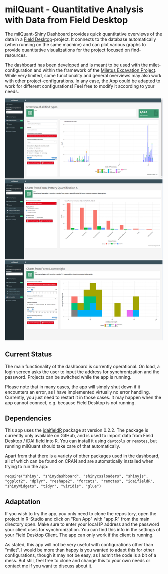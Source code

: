 # milQuant - Quantitative Analysis with Data from Field Desktop

The milQuant-Shiny Dashboard provides quick quantitative overviews of the data in a [Field Desktop](https://github.com/dainst/idai-field)-project. It connects to the database automatically (when running on the same machine) and can plot various graphs to provide quantitative visualizations for the project focused on find-resources. 

The dashboard has been developed and is meant to be used with the milet-configuration and within the framework of the [Miletus Excavation Project](https://www.miletgrabung.uni-hamburg.de/). While very limited, some functionality and general overviews may also work with other project-configurations. In any case, the App could be adapted to work for different configurations! Feel free to modify it according to your needs. 

![Screenshot from the Dashboard: Finds](readme/03_Finds.png "Screenshot from the Dashboard: Finds")
![Screenshot from the Dashboard: Pottery Quantification A](readme/05_Pottery_Quant_A.png "Screenshot from the Dashboard: Pottery Quantification A")
![Screenshot from the Dashboard: Loomweights](readme/07_Loomweights.png "Screenshot from the Dashboard: Loomweights")

## Current Status

The main functionality of the dashboard is currently operational. On load, a login screen asks the user to input the address for synchronization and the password. Projects can be switched while the app is running. 

Please note that in many cases, the app will simply shut down if it encounters an error, as I have implemented virtually no error handling. Currently, you just need to restart it in those cases. It may happen when the app cannot connect, e.g. because Field Desktop is not running. 

## Dependencies

This app uses the [idaifieldR](https://github.com/lsteinmann/idaifieldR) package at version 0.2.2. The package is currently only available on GitHub, and is used to import data from Field Desktop / iDAI.field into R. You can install it using `devtools` or `remotes`, but running milQuant should take care of that automatically.

Apart from that there is a variety of other packages used in the dashboard, all of which can be found on CRAN and are automatically installed when trying to run the app: 
```
require("shiny", "shinydashboard", "shinycssloaders", "shinyjs", "ggplot2", "dplyr", "reshape2", "forcats", "remotes", "idaifieldR", "shinyWidgets", "tidyr", "viridis", "glue")
```

## Adaptation

If you wish to try the app, you only need to clone the repository, open the project in R-Studio and click on "Run App" with "app.R" from the main directory open. Make sure to enter your local IP address and the password your client uses for synchronization. You can find this info in the settings of your Field Desktop Client. The app can only work if the client is running. 

As stated, this app will not be very useful with configurations other than "milet". I would be more than happy is you wanted to adapt this for other configurations, though it may not be easy, as I admit the code is a bit of a mess. But still, feel free to clone and change this to your own needs or contact me if you want to discuss about it.
